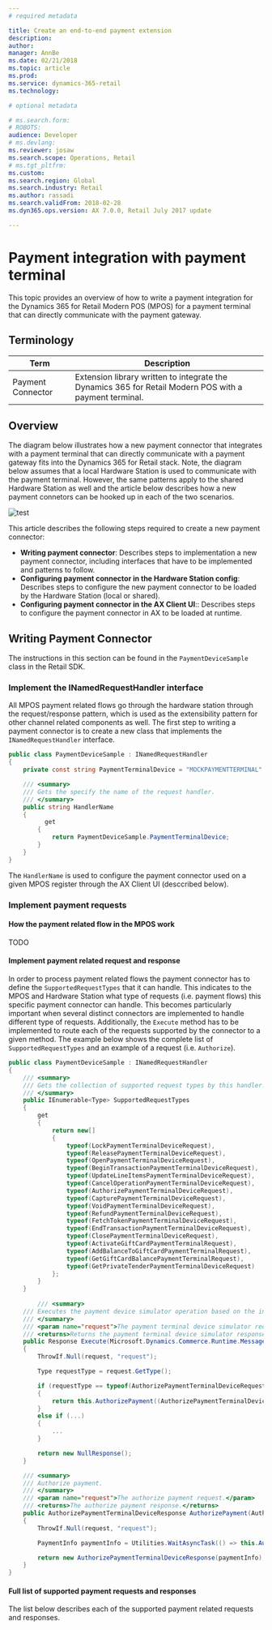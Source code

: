 ```yaml
---
# required metadata

title: Create an end-to-end payment extension
description: 
author: 
manager: AnnBe
ms.date: 02/21/2018
ms.topic: article
ms.prod: 
ms.service: dynamics-365-retail
ms.technology: 

# optional metadata

# ms.search.form: 
# ROBOTS: 
audience: Developer
# ms.devlang: 
ms.reviewer: josaw
ms.search.scope: Operations, Retail
# ms.tgt_pltfrm: 
ms.custom: 
ms.search.region: Global
ms.search.industry: Retail
ms.author: rassadi
ms.search.validFrom: 2018-02-28
ms.dyn365.ops.version: AX 7.0.0, Retail July 2017 update

---
```


# Payment integration with payment terminal
This topic provides an overview of how to write a payment integration for the Dynamics 365 for Retail Modern POS (MPOS) for a payment terminal that can directly communicate with the payment gateway.

## Terminology
| Term | Description |
| --- | --- |
| Payment Connector | Extension library written to integrate the Dynamics 365 for Retail Modern POS with a payment terminal. |

## Overview
The diagram below illustrates how a new payment connector that integrates with a payment terminal that can directly communicate with a payment gateway fits into the Dynamics 365 for Retail stack. Note, the diagram below assumes that a local Hardware Station is used to communicate with the payment terminal. However, the same patterns apply to the shared Hardware Station as well and the article below describes how a new payment connetors can be hooked up in each of the two scenarios.

![test](media/PAYMENTS/PAYMENT-TERMINAL/Overview.jpg)

This article describes the following steps required to create a new payment connector:
- **Writing payment connector**: Describes steps to implementation a new payment connector, including interfaces that have to be implemented and patterns to follow.
- **Configuring payment connector in the Hardware Station config**: Describes steps to configure the new payment connector to be loaded by the Hardware Station (local or shared).
- **Configuring payment connector in the AX Client UI**:: Describes steps to configure the payment connector in AX to be loaded at runtime.

## Writing Payment Connector
The instructions in this section can be found in the `PaymentDeviceSample` class in the Retail SDK.

### Implement the INamedRequestHandler interface
All MPOS payment related flows go through the hardware station through the request/response pattern, which is used as the extensibility pattern for other channel related components as well. The first step to writing a payment connector is to create a new class that implements the `INamedRequestHandler` interface.

``` csharp
public class PaymentDeviceSample : INamedRequestHandler
{
    private const string PaymentTerminalDevice = "MOCKPAYMENTTERMINAL";

    /// <summary>
    /// Gets the specify the name of the request handler.
    /// </summary>
    public string HandlerName
    {
	      get
        {
            return PaymentDeviceSample.PaymentTerminalDevice;
        }
    }
}
```

The `HandlerName` is used to configure the payment connector used on a given MPOS register through the AX Client UI (desccribed below).

### Implement payment requests

#### How the payment related flow in the MPOS work
TODO

#### Implement payment related request and response
In order to process payment related flows the payment connector has to define the `SupportedRequestTypes` that it can handle. This indicates to the MPOS and Hardware Station what type of requests (i.e. payment flows) this specific payment connector can handle. This becomes particularly important when several distinct connectors are implemented to handle different type of requests. Additionally, the `Execute` method has to be implemented to route each of the requests supported by the connector to a given method. The example below shows the complete list of `SupportedRequestTypes` and an example of a request (i.e. `Authorize`).

``` csharp
public class PaymentDeviceSample : INamedRequestHandler
{
    /// <summary>
    /// Gets the collection of supported request types by this handler.
    /// </summary>
    public IEnumerable<Type> SupportedRequestTypes
    {
        get
        {
            return new[]
            {
                typeof(LockPaymentTerminalDeviceRequest),
                typeof(ReleasePaymentTerminalDeviceRequest),
                typeof(OpenPaymentTerminalDeviceRequest),
                typeof(BeginTransactionPaymentTerminalDeviceRequest),
                typeof(UpdateLineItemsPaymentTerminalDeviceRequest),
                typeof(CancelOperationPaymentTerminalDeviceRequest),
                typeof(AuthorizePaymentTerminalDeviceRequest),
                typeof(CapturePaymentTerminalDeviceRequest),
                typeof(VoidPaymentTerminalDeviceRequest),
                typeof(RefundPaymentTerminalDeviceRequest),
                typeof(FetchTokenPaymentTerminalDeviceRequest),
                typeof(EndTransactionPaymentTerminalDeviceRequest),
                typeof(ClosePaymentTerminalDeviceRequest),
                typeof(ActivateGiftCardPaymentTerminalRequest),
                typeof(AddBalanceToGiftCardPaymentTerminalRequest),
                typeof(GetGiftCardBalancePaymentTerminalRequest),
                typeof(GetPrivateTenderPaymentTerminalDeviceRequest)
            };
        }
    }
    
        /// <summary>
    /// Executes the payment device simulator operation based on the incoming request type.
    /// </summary>
    /// <param name="request">The payment terminal device simulator request message.</param>
    /// <returns>Returns the payment terminal device simulator response.</returns>
    public Response Execute(Microsoft.Dynamics.Commerce.Runtime.Messages.Request request)
    {
        ThrowIf.Null(request, "request");

        Type requestType = request.GetType();

        if (requestType == typeof(AuthorizePaymentTerminalDeviceRequest))
        {
            return this.AuthorizePayment((AuthorizePaymentTerminalDeviceRequest)request);
        }
        else if (...)
        {
            ...
        }

        return new NullResponse();
    }

    /// <summary>
    /// Authorize payment.
    /// </summary>
    /// <param name="request">The authorize payment request.</param>
    /// <returns>The authorize payment response.</returns>
    public AuthorizePaymentTerminalDeviceResponse AuthorizePayment(AuthorizePaymentTerminalDeviceRequest request)
    {
        ThrowIf.Null(request, "request");

        PaymentInfo paymentInfo = Utilities.WaitAsyncTask(() => this.AuthorizePaymentAsync(request.Amount, request.Currency, request.VoiceAuthorization, request.IsManualEntry, request.ExtensionTransactionProperties));

        return new AuthorizePaymentTerminalDeviceResponse(paymentInfo);
    }
}
```

#### Full list of supported payment requests and responses
The list below describes each of the supported payment related requests and responses.

##### 
